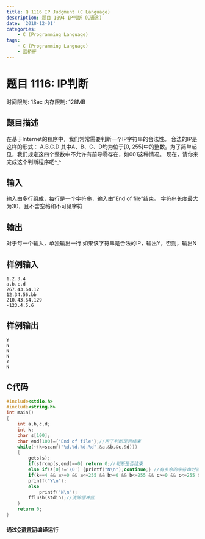 ```yaml
---
title: Q 1116 IP Judgment (C Language)
description: 题目 1094 IP判断 (C语言)
date: '2018-12-01'
categories:
    - C (Programming Language)
tags:
    - C (Programming Language)
    - 蓝桥杯
---
```


# 题目 1116: IP判断
时间限制: 1Sec 内存限制: 128MB
## 题目描述
在基于Internet的程序中，我们常常需要判断一个IP字符串的合法性。
合法的IP是这样的形式：
A.B.C.D
其中A、B、C、D均为位于[0, 255]中的整数。为了简单起见，我们规定这四个整数中不允许有前导零存在，如001这种情况。
现在，请你来完成这个判断程序吧^_^
## 输入
输入由多行组成，每行是一个字符串，输入由“End of file”结束。
字符串长度最大为30，且不含空格和不可见字符
## 输出
对于每一个输入，单独输出一行
如果该字符串是合法的IP，输出Y，否则，输出N
## 样例输入
```
1.2.3.4
a.b.c.d
267.43.64.12
12.34.56.bb
210.43.64.129
-123.4.5.6
```
## 样例输出
```
Y
N
N
N
Y
N
```
## C代码
```c
#include<stdio.h>
#include<string.h>
int main()
{
    int a,b,c,d;
    int k;
    char s[100];
    char end[100]={"End of file"};//用于判断是否结束
    while(~(k=scanf("%d.%d.%d.%d",&a,&b,&c,&d)))
    {
        gets(s);
        if(strcmp(s,end)==0) return 0;//判断是否结束
        else if(s[0]!='\0') {printf("N\n");continue;} //有多余的字符串时直接打印N，并进行下一个
        if(k==4 && a>=0 && a<=255 && b>=0 && b<=255 && c>=0 && c<=255 && d>=0 && d<=255)//判断是否符合题意
        printf("Y\n");
        else
            printf("N\n");
        fflush(stdin);//清除缓冲区
    }
    return 0;
}
```
#### 通过[C语言网](https://www.dotcpp.com/)编译运行
